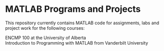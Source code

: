 MATLAB Programs and Projects
============================

This repository currently contains MATLAB code for assignments, labs and project work for the following courses:

ENCMP 100 at the University of Alberta  
Introduction to Programming with MATLAB from Vanderbilt University